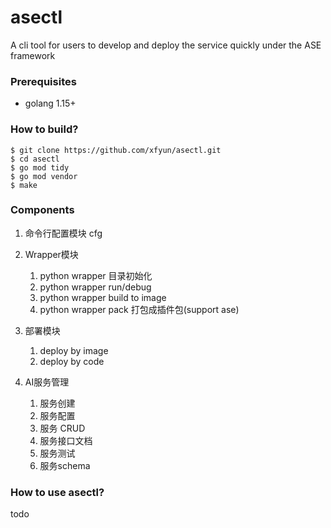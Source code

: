 # asectl
A cli tool for users to develop and deploy the service quickly under the ASE framework

### Prerequisites
- golang 1.15+

### How to build?
```
$ git clone https://github.com/xfyun/asectl.git
$ cd asectl
$ go mod tidy
$ go mod vendor
$ make
```

### Components

1. 命令行配置模块 cfg
2. Wrapper模块
   1. python wrapper 目录初始化
   2. python wrapper run/debug
   3. python wrapper build to image
   4. python wrapper pack 打包成插件包(support ase)

3. 部署模块
   1. deploy by image
   2. deploy by code 
   
4. AI服务管理
   1. 服务创建
   2. 服务配置
   3. 服务 CRUD 
   4. 服务接口文档
   5. 服务测试
   6. 服务schema


### How to use asectl?
todo
